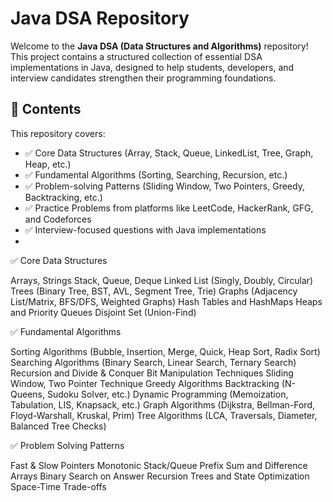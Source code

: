 # Java DSA Repository

Welcome to the **Java DSA (Data Structures and Algorithms)** repository! This project contains a structured collection of essential DSA implementations in Java, designed to help students, developers, and interview candidates strengthen their programming foundations.

## 📘 Contents

This repository covers:

- ✅ Core Data Structures (Array, Stack, Queue, LinkedList, Tree, Graph, Heap, etc.)
- ✅ Fundamental Algorithms (Sorting, Searching, Recursion, etc.)
- ✅ Problem-solving Patterns (Sliding Window, Two Pointers, Greedy, Backtracking, etc.)
- ✅ Practice Problems from platforms like LeetCode, HackerRank, GFG, and Codeforces
- ✅ Interview-focused questions with Java implementations
- 
✅ Core Data Structures

Arrays, Strings
Stack, Queue, Deque
Linked List (Singly, Doubly, Circular)
Trees (Binary Tree, BST, AVL, Segment Tree, Trie)
Graphs (Adjacency List/Matrix, BFS/DFS, Weighted Graphs)
Hash Tables and HashMaps
Heaps and Priority Queues
Disjoint Set (Union-Find)

✅ Fundamental Algorithms

Sorting Algorithms (Bubble, Insertion, Merge, Quick, Heap Sort, Radix Sort)
Searching Algorithms (Binary Search, Linear Search, Ternary Search)
Recursion and Divide & Conquer
Bit Manipulation Techniques
Sliding Window, Two Pointer Technique
Greedy Algorithms
Backtracking (N-Queens, Sudoku Solver, etc.)
Dynamic Programming (Memoization, Tabulation, LIS, Knapsack, etc.)
Graph Algorithms (Dijkstra, Bellman-Ford, Floyd-Warshall, Kruskal, Prim)
Tree Algorithms (LCA, Traversals, Diameter, Balanced Tree Checks)

✅ Problem Solving Patterns

Fast & Slow Pointers
Monotonic Stack/Queue
Prefix Sum and Difference Arrays
Binary Search on Answer
Recursion Trees and State Optimization
Space-Time Trade-offs


